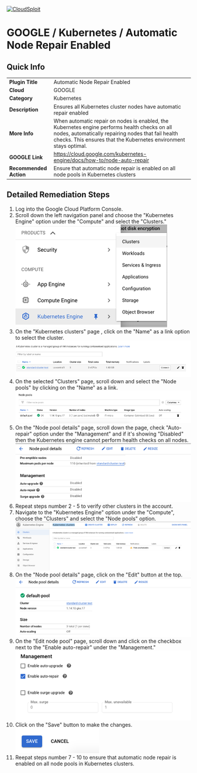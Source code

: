 [![CloudSploit](https://cloudsploit.com/img/logo-new-big-text-100.png "CloudSploit")](https://cloudsploit.com)

# GOOGLE / Kubernetes / Automatic Node Repair Enabled

## Quick Info

| | |
|-|-|
| **Plugin Title** | Automatic Node Repair Enabled |
| **Cloud** | GOOGLE |
| **Category** | Kubernetes |
| **Description** | Ensures all Kubernetes cluster nodes have automatic repair enabled |
| **More Info** | When automatic repair on nodes is enabled, the Kubernetes engine performs health checks on all nodes, automatically repairing nodes that fail health checks. This ensures that the Kubernetes environment stays optimal. |
| **GOOGLE Link** | https://cloud.google.com/kubernetes-engine/docs/how-to/node-auto-repair |
| **Recommended Action** | Ensure that automatic node repair is enabled on all node pools in Kubernetes clusters |

## Detailed Remediation Steps
1. Log into the Google Cloud Platform Console.
2. Scroll down the left navigation panel and choose the "Kubernetes Engine" option under the "Compute" and select the "Clusters." </br> <img src="/resources/google/kubernetes/automatic-node-repair-enabled/step2.png"/>
3. On the "Kubernetes clusters" page , click on the "Name" as a link option to select the cluster.</br> <img src="/resources/google/kubernetes/automatic-node-repair-enabled/step3.png"/>
4. On the selected "Clusters" page, scroll down and select the "Node pools" by clicking on the "Name" as a link.</br> <img src="/resources/google/kubernetes/automatic-node-repair-enabled/step4.png"/>
5. On the "Node pool details" page, scroll down the page, check "Auto-repair" option under the "Management" and if it's showing "Disabled" then the Kubernetes engine cannot perform health checks on all nodes.</br> <img src="/resources/google/kubernetes/automatic-node-repair-enabled/step5.png"/>
6. Repeat steps number 2 - 5 to verify other clusters in the account.</br>
7. Navigate to the "Kubernetes Engine" option under the "Compute", choose the "Clusters" and select the "Node pools" option.</br> <img src="/resources/google/kubernetes/automatic-node-repair-enabled/step7.png"/>
8. On the "Node pool details" page, click on the "Edit" button at the top.</br> <img src="/resources/google/kubernetes/automatic-node-repair-enabled/step8.png"/>
9. On the "Edit node pool" page, scroll down and click on the checkbox next to the "Enable auto-repair" under the "Management."</br> <img src="/resources/google/kubernetes/automatic-node-repair-enabled/step9.png"/>
10. Click on the "Save" button to make the changes.</br> <img src="/resources/google/kubernetes/automatic-node-repair-enabled/step10.png"/>
11. Reepat steps number 7 - 10 to ensure that automatic node repair is enabled on all node pools in Kubernetes clusters.</br>

